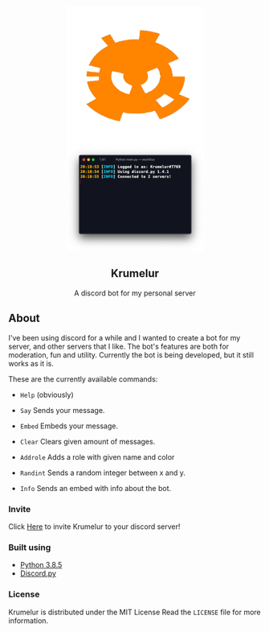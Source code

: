 <p align="center">
    <img src = "data/icon.png" alt="icon" width="275">
    <img src = "data/terminal.png" alt="icon" width="275">
</p>
    <h2 align = "center">Krumelur</h2>
    <div align="center">A discord bot for my personal server</div>

## About
I've been using discord for a while and I wanted to create a bot for my server, and other servers that I like. The bot's features are both for moderation, fun and utility. Currently the bot is being developed, but it still works as it is.

These are the currently available commands:

* `Help` (obviously)

* `Say` Sends your message.

* `Embed` Embeds your message.

* `Clear` Clears given amount of messages.

*  `Addrole` Adds a role with given name and color

* `Randint` Sends a random integer between x and y.

* `Info` Sends an embed with info about the bot.

### Invite
Click [Here](https://discord.com/oauth2/authorize?client_id=711597309124673536&scope=bot&permissions=8) to invite Krumelur to your discord server!

### Built using
* [Python 3.8.5](https://www.python.org/downloads/release/python-385)
* [Discord.py](https://github.com/Rapptz/discord.py)

### License
Krumelur is distributed under the MIT License Read the `LICENSE` file for more information.
